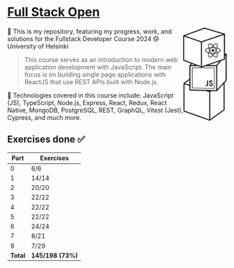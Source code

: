 # [Full Stack Open](https://fullstackopen.com/en/)

<img src="blocks.svg" align="right" width="100">

:open_book: This is my repository, featuring my progress, work, and solutions for the Fullstack Developer Course 2024 @ University of Helsinki

> This course serves as an introduction to modern web application development with JavaScript. The main focus is on building single page applications with ReactJS that use REST APIs built with Node.js.

:rocket: Technologies covered in this course include: JavaScript (JS), TypeScript, Node.js, Express, React, Redux, React Native, MongoDB, PostgreSQL, REST, GraphQL, Vitest (Jest), Cypress, and much more.

## Exercises done :white_check_mark:

| Part      | Exercises         |
| --------- | ----------------- |
| 0         | 6/6               |
| 1         | 14/14             |
| 2         | 20/20             |
| 3         | 22/22             |
| 4         | 22/22             |
| 5         | 22/22             |
| 6         | 24/24             |
| 7         | 8/21              |
| 9         | 7/29              |
| **Total** | **145/198 (73%)** |

